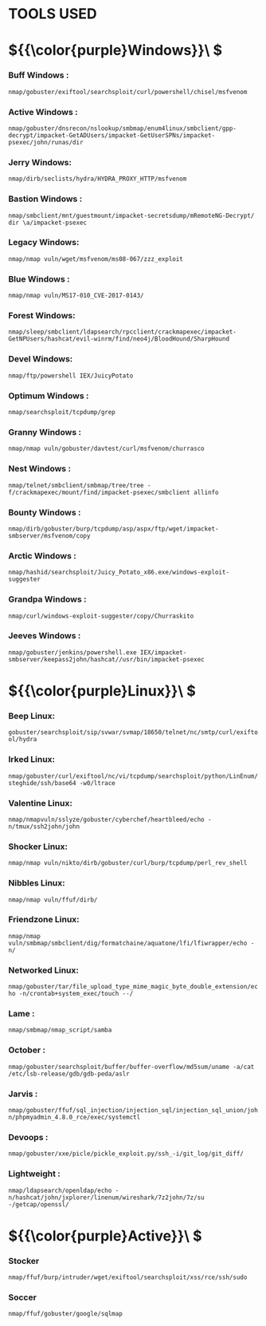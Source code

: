 # TOOLS USED

# ${{\color{purple}Windows}}\ $

### Buff Windows :

``nmap/gobuster/exiftool/searchsploit/curl/powershell/chisel/msfvenom``

### Active Windows :

``nmap/gobuster/dnsrecon/nslookup/smbmap/enum4linux/smbclient/gpp-decrypt/impacket-GetADUsers/impacket-GetUserSPNs/impacket-psexec/john/runas/dir``

### Jerry Windows:

``nmap/dirb/seclists/hydra/HYDRA_PROXY_HTTP/msfvenom``

### Bastion Windows :

``nmap/smbclient/mnt/guestmount/impacket-secretsdump/mRemoteNG-Decrypt/ dir \a/impacket-psexec``

### Legacy Windows:

``nmap/nmap vuln/wget/msfvenom/ms08-067/zzz_exploit``

### Blue Windows :

``nmap/nmap vuln/MS17-010_CVE-2017-0143/``

### Forest Windows:

``nmap/sleep/smbclient/ldapsearch/rpcclient/crackmapexec/impacket-GetNPUsers/hashcat/evil-winrm/find/neo4j/BloodHound/SharpHound``

### Devel Windows:

``nmap/ftp/powershell IEX/JuicyPotato``

### Optimum Windows : 

``nmap/searchsploit/tcpdump/grep``

### Granny Windows :

``nmap/nmap vuln/gobuster/davtest/curl/msfvenom/churrasco``

### Nest Windows : 

``nmap/telnet/smbclient/smbmap/tree/tree -f/crackmapexec/mount/find/impacket-psexec/smbclient allinfo``

### Bounty Windows :

``nmap/dirb/gobuster/burp/tcpdump/asp/aspx/ftp/wget/impacket-smbserver/msfvenom/copy``

### Arctic Windows :

``nmap/hashid/searchsploit/Juicy_Potato_x86.exe/windows-exploit-suggester``

### Grandpa Windows : 

``nmap/curl/windows-exploit-suggester/copy/Churraskito``

### Jeeves Windows :

``nmap/gobuster/jenkins/powershell.exe IEX/impacket-smbserver/keepass2john/hashcat//usr/bin/impacket-psexec``

# ${{\color{purple}Linux}}\ $

### Beep Linux:

``gobuster/searchsploit/sip/svwar/svmap/18650/telnet/nc/smtp/curl/exiftool/hydra``

### Irked Linux:

``nmap/gobuster/curl/exiftool/nc/vi/tcpdump/searchsploit/python/LinEnum/steghide/ssh/base64 -w0/ltrace``

### Valentine Linux:

``nmap/nmapvuln/sslyze/gobuster/cyberchef/heartbleed/echo -n/tmux/ssh2john/john``

### Shocker Linux:

``nmap/nmap vuln/nikto/dirb/gobuster/curl/burp/tcpdump/perl_rev_shell``

### Nibbles Linux:

``nmap/nmap vuln/ffuf/dirb/``

### Friendzone Linux:

``nmap/nmap vuln/smbmap/smbclient/dig/formatchaine/aquatone/lfi/lfiwrapper/echo -n/``

### Networked Linux:

``nmap/gobuster/tar/file_upload_type_mime_magic_byte_double_extension/echo -n/crontab+system_exec/touch --/``

### Lame :

``nmap/smbmap/nmap_script/samba``

### October :

``nmap/gobuster/searchsploit/buffer/buffer-overflow/md5sum/uname -a/cat /etc/lsb-release/gdb/gdb-peda/aslr``

### Jarvis :

``nmap/gobuster/ffuf/sql_injection/injection_sql/injection_sql_union/john/phpmyadmin_4.8.0_rce/exec/systemctl``

### Devoops :

``nmap/gobuster/xxe/picle/pickle_exploit.py/ssh_-i/git_log/git_diff/``

### Lightweight :

``nmap/ldapsearch/openldap/echo -n/hashcat/john/jxplorer/linenum/wireshark/7z2john/7z/su -/getcap/openssl/``

# ${{\color{purple}Active}}\ $

### Stocker

``nmap/ffuf/burp/intruder/wget/exiftool/searchsploit/xss/rce/ssh/sudo``

### Soccer

``nmap/ffuf/gobuster/google/sqlmap``
